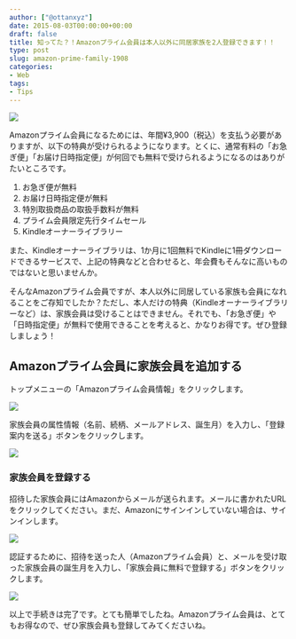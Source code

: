 ```yaml
---
author: ["@ottanxyz"]
date: 2015-08-03T00:00:00+00:00
draft: false
title: 知ってた？！Amazonプライム会員は本人以外に同居家族を2人登録できます！！
type: post
slug: amazon-prime-family-1908
categories:
- Web
tags:
- Tips
---
```


![](/uploads/2015/08/150803-55bf4347706b3.png)






Amazonプライム会員になるためには、年間¥3,900（税込）を支払う必要がありますが、以下の特典が受けられるようになります。とくに、通常有料の「お急ぎ便」「お届け日時指定便」が何回でも無料で受けられるようになるのはありがたいところです。






  1. お急ぎ便が無料
  2. お届け日時指定便が無料
  3. 特別取扱商品の取扱手数料が無料
  4. プライム会員限定先行タイムセール
  5. Kindleオーナーライブラリー




また、Kindleオーナーライブラリは、1か月に1回無料でKindleに1冊ダウンロードできるサービスで、上記の特典などと合わせると、年会費もそんなに高いものではないと思いませんか。





そんなAmazonプライム会員ですが、本人以外に同居している家族も会員になれることをご存知でしたか？ただし、本人だけの特典（Kindleオーナーライブラリーなど）は、家族会員は受けることはできません。それでも、「お急ぎ便」や「日時指定便」が無料で使用できることを考えると、かなりお得です。ぜひ登録しましょう！





## Amazonプライム会員に家族会員を追加する





トップメニューの「Amazonプライム会員情報」をクリックします。





![](/uploads/2015/08/150803-55bf4349e1b53.png)






家族会員の属性情報（名前、続柄、メールアドレス、誕生月）を入力し、「登録案内を送る」ボタンをクリックします。





![](/uploads/2015/08/150803-55bf434becb34.png)






### 家族会員を登録する





招待した家族会員にはAmazonからメールが送られます。メールに書かれたURLをクリックしてください。まだ、Amazonにサインインしていない場合は、サインインします。


 


![](/uploads/2015/08/150803-55bf434d472d3.png)






認証するために、招待を送った人（Amazonプライム会員）と、メールを受け取った家族会員の誕生月を入力し、「家族会員に無料で登録する」ボタンをクリックします。





![](/uploads/2015/08/150803-55bf434eb6057.png)






以上で手続きは完了です。とても簡単でしたね。Amazonプライム会員は、とてもお得なので、ぜひ家族会員も登録してみてくださいね。
